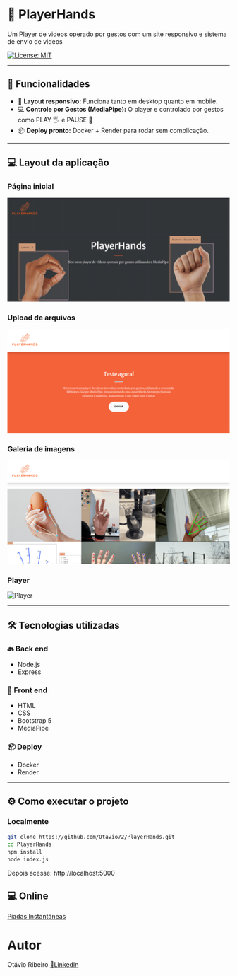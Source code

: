 # 🖖 PlayerHands

Um Player de videos operado por gestos com um site responsivo e sistema de envio de videos

[![License: MIT](https://img.shields.io/badge/License-MIT-green.svg)](https://github.com/Otavio72/PlayerHands/blob/main/LICENSE)  

---

## 🚀 Funcionalidades
  
- 📱 **Layout responsivo:** Funciona tanto em desktop quanto em mobile. 
- 💻 **Controle por Gestos (MediaPipe):** O player e controlado por gestos como PLAY 🖐️ e PAUSE 👊  
- 📦 **Deploy pronto:** Docker + Render para rodar sem complicação.  


---

## 💻 Layout da aplicação

### Página inicial
![Página Inicial](/assets/1.png)

### Upload de arquivos
![Upload de arquivos](/assets/2.png)

### Galeria de imagens
![imagens](/assets/3.png)

### Player
![Player](assets/GIF.gif)


---

## 🛠 Tecnologias utilizadas

### 🔙 Back end
- Node.js  
- Express

### 🎨 Front end
- HTML  
- CSS
- Bootstrap 5
- MediaPipe

### 📦 Deploy
- Docker  
- Render

---

## ⚙️ Como executar o projeto

### Localmente
```bash
git clone https://github.com/Otavio72/PlayerHands.git
cd PlayerHands
npm install
node index.js
```
Depois acesse: http://localhost:5000

## 💻 Online
[Piadas Instantâneas](https://piadas-instantaneas.onrender.com)

# Autor
Otávio Ribeiro
[🔗LinkedIn](https://www.linkedin.com/in/otávio-ribeiro-57a359197)
